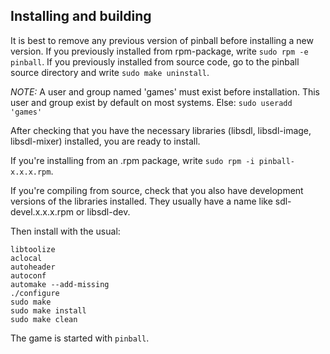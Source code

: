 ## Installing and building

It is best to remove any previous version of pinball before installing a new
version. If you previously installed from rpm-package, write ```sudo rpm -e pinball```.
If you previously installed from source code, go to the pinball source directory 
and write ```sudo make uninstall```.

_NOTE:_ A user and group named 'games' must exist before installation. This
user and group exist by default on most systems. Else:
```sudo useradd 'games'```

After checking that you have the necessary libraries (libsdl, libsdl-image, 
libsdl-mixer) installed, you are ready to install. 

If you're installing from an .rpm package, write ```sudo rpm -i pinball-x.x.x.rpm```.

If you're compiling from source, check that you also have development versions 
of the libraries installed. They usually have a name like sdl-devel.x.x.x.rpm 
or libsdl-dev. 

Then install with the usual:

~~~
libtoolize
aclocal
autoheader
autoconf
automake --add-missing
./configure
sudo make
sudo make install
sudo make clean
~~~

The game is started with ```pinball```.
